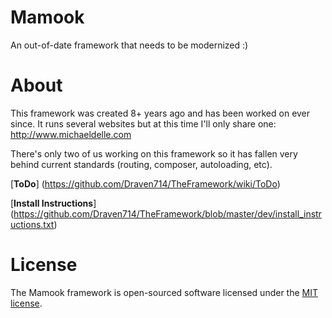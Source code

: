 # Mamook
An out-of-date framework that needs to be modernized :)

# About
This framework was created 8+ years ago and has been worked on ever since. It runs several websites but at this time I'll only share one: http://www.michaeldelle.com

There's only two of us working on this framework so it has fallen very behind current standards (routing, composer, autoloading, etc).

[**ToDo**] (https://github.com/Draven714/TheFramework/wiki/ToDo)

[**Install Instructions**] (https://github.com/Draven714/TheFramework/blob/master/dev/install_instructions.txt)

# License

The Mamook framework is open-sourced software licensed under the [MIT license](http://opensource.org/licenses/MIT).
